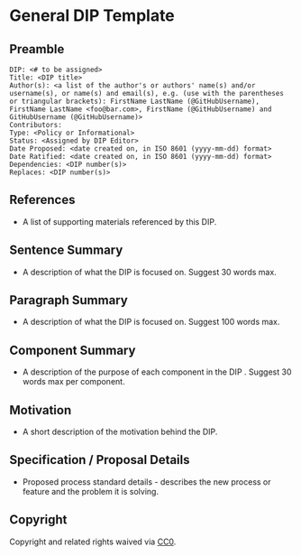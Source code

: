 # General DIP Template

## Preamble

```
DIP: <# to be assigned>
Title: <DIP title>
Author(s): <a list of the author's or authors' name(s) and/or username(s), or name(s) and email(s), e.g. (use with the parentheses or triangular brackets): FirstName LastName (@GitHubUsername), FirstName LastName <foo@bar.com>, FirstName (@GitHubUsername) and GitHubUsername (@GitHubUsername)>
Contributors:
Type: <Policy or Informational>
Status: <Assigned by DIP Editor>
Date Proposed: <date created on, in ISO 8601 (yyyy-mm-dd) format>
Date Ratified: <date created on, in ISO 8601 (yyyy-mm-dd) format>
Dependencies: <DIP number(s)>
Replaces: <DIP number(s)>
```

## References

- A list of supporting materials referenced by this DIP.

## Sentence Summary

- A description of what the DIP is focused on. Suggest 30 words max.

## Paragraph Summary

- A description of what the DIP is focused on. Suggest 100 words max.

## Component Summary

- A description of the purpose of each component in the DIP . Suggest 30 words max per component.

## Motivation

- A short description of the motivation behind the DIP.

## Specification / Proposal Details

- Proposed process standard details - describes the new process or feature and the problem it is solving.

## Copyright

Copyright and related rights waived via [CC0](https://creativecommons.org/publicdomain/zero/1.0/).
